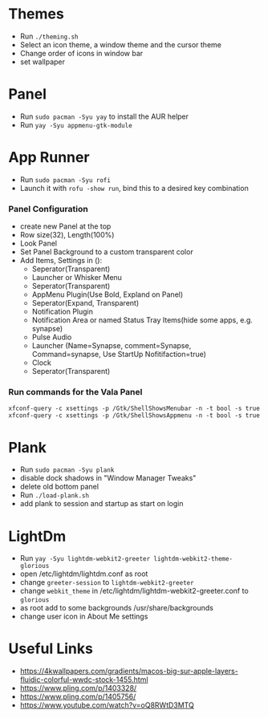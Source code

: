# Themes
* Run `./theming.sh`
* Select an icon theme, a window theme and the cursor theme
* Change order of icons in window bar
* set wallpaper

# Panel
* Run `sudo pacman -Syu yay` to install the AUR helper
* Run `yay -Syu appmenu-gtk-module`

# App Runner
* Run `sudo pacman -Syu rofi`
* Launch it with `rofu -show run`, bind this to a desired key combination

### Panel Configuration
* create new Panel at the top
* Row size(32), Length(100%)
* Look Panel
* Set Panel Background to a custom transparent color
* Add Items, Settings in (): 
    * Seperator(Transparent) 
    * Launcher or Whisker Menu
    * Seperator(Transparent) 
    * AppMenu Plugin(Use Bold, Expland on Panel)
    * Seperator(Expand, Transparent) 
    * Notification Plugin
    * Notification Area or named Status Tray Items(hide some apps, e.g. synapse)
    * Pulse Audio
    * Launcher (Name=Synapse, comment=Synapse, Command=synapse, Use StartUp Nofitifaction=true)
    * Clock
    * Seperator(Transparent)

### Run commands for the Vala Panel
```
xfconf-query -c xsettings -p /Gtk/ShellShowsMenubar -n -t bool -s true
xfconf-query -c xsettings -p /Gtk/ShellShowsAppmenu -n -t bool -s true
```

# Plank
* Run `sudo pacman -Syu plank`
* disable dock shadows in "Window Manager Tweaks"
* delete old bottom panel
* Run `./load-plank.sh`
* add plank to session and startup as start on login

# LightDm
* Run `yay -Syu lightdm-webkit2-greeter lightdm-webkit2-theme-glorious`
* open /etc/lightdm/lightdm.conf as root
* change `greeter-session` to `lightdm-webkit2-greeter`
* change `webkit_theme` in /etc/lightdm/lightdm-webkit2-greeter.conf to `glorious`
* as root add to some backgrounds /usr/share/backgrounds 
* change user icon in About Me settings

# Useful Links
* https://4kwallpapers.com/gradients/macos-big-sur-apple-layers-fluidic-colorful-wwdc-stock-1455.html
* https://www.pling.com/p/1403328/
* https://www.pling.com/p/1405756/
* https://www.youtube.com/watch?v=oQ8RWtD3MTQ
